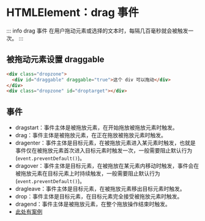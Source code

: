 # HTMLElement：drag 事件

::: info drag 事件
在用户拖动元素或选择的文本时，每隔几百毫秒就会被触发一次。
:::

## 被拖动元素设置 draggable

```html
<div class="dropzone">
  <div id="draggable" draggable="true">这个 div 可以拖动</div>
</div>
<div class="dropzone" id="droptarget"></div>
```

## 事件

- dragstart：事件主体是被拖放元素，在开始拖放被拖放元素时触发。
- drag：事件主体是被拖放元素，在正在拖放被拖放元素时触发。
- dragenter：事件主体是目标元素，在被拖放元素进入某元素时触发，也就是事件仅在被拖放元素首次进入目标元素时触发一次，一般需要阻止默认行为(`event.preventDefault()`)。
- dragover：事件主体是目标元素，在被拖放在某元素内移动时触发，事件会在被拖放元素在目标元素上时持续触发，一般需要阻止默认行为(`event.preventDefault()`)。
- dragleave：事件主体是目标元素，在被拖放元素移出目标元素时触发。
- drop：事件主体是目标元素，在目标元素完全接受被拖放元素时触发。
- dragend：事件主体是被拖放元素，在整个拖放操作结束时触发。
- [此处有案例](https://gitee.com/yin-haihong-1/drag-and-drop-course-schedule)
